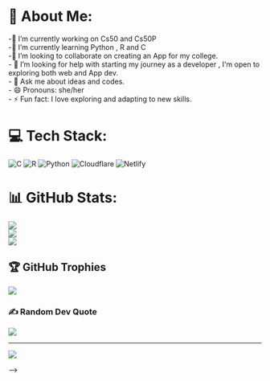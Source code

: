 # 💫 About Me:
-🔭 I’m currently working on Cs50 and Cs50P<br>-🌱 I’m currently learning  Python , R and C<br>-👯 I’m looking to collaborate on creating an App for my college.<br>- 🤔 I’m looking for help with starting my journey as a developer , I'm open to exploring both web and App dev.<br>- 💬 Ask me about ideas and codes.<br>- 😄 Pronouns: she/her<br>- ⚡ Fun fact: I love exploring and adapting to new skills.


# 💻 Tech Stack:
![C](https://img.shields.io/badge/c-%2300599C.svg?style=for-the-badge&logo=c&logoColor=white) ![R](https://img.shields.io/badge/r-%23276DC3.svg?style=for-the-badge&logo=r&logoColor=white) ![Python](https://img.shields.io/badge/python-3670A0?style=for-the-badge&logo=python&logoColor=ffdd54) ![Cloudflare](https://img.shields.io/badge/Cloudflare-F38020?style=for-the-badge&logo=Cloudflare&logoColor=white) ![Netlify](https://img.shields.io/badge/netlify-%23000000.svg?style=for-the-badge&logo=netlify&logoColor=#00C7B7)
# 📊 GitHub Stats:
![](https://github-readme-stats.vercel.app/api?username=quantachroma&theme=dark&hide_border=false&include_all_commits=false&count_private=false)<br/>
![](https://nirzak-streak-stats.vercel.app/?user=quantachroma&theme=dark&hide_border=false)<br/>
![](https://github-readme-stats.vercel.app/api/top-langs/?username=quantachroma&theme=dark&hide_border=false&include_all_commits=false&count_private=false&layout=compact)

## 🏆 GitHub Trophies
![](https://github-profile-trophy.vercel.app/?username=quantachroma&theme=radical&no-frame=false&no-bg=false&margin-w=4)

### ✍️ Random Dev Quote
![](https://quotes-github-readme.vercel.app/api?type=horizontal&theme=radical)

---
[![](https://visitcount.itsvg.in/api?id=quantachroma&icon=0&color=1)](https://visitcount.itsvg.in)

<!-- Proudly created with GPRM ( https://gprm.itsvg.in ) -->
-->
